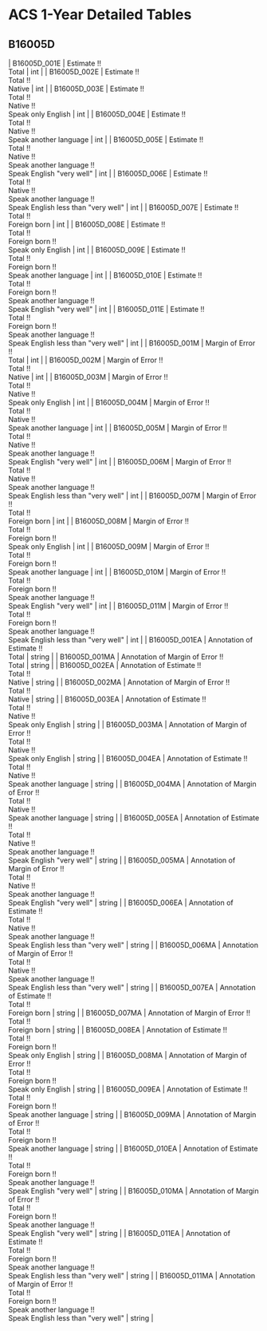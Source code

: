 # ACS 1-Year Detailed Tables

## B16005D

| B16005D_001E | Estimate !!<br>Total | int |
| B16005D_002E | Estimate !!<br>Total !!<br>Native | int |
| B16005D_003E | Estimate !!<br>Total !!<br>Native !!<br>Speak only English | int |
| B16005D_004E | Estimate !!<br>Total !!<br>Native !!<br>Speak another language | int |
| B16005D_005E | Estimate !!<br>Total !!<br>Native !!<br>Speak another language !!<br>Speak English &quot;very well&quot; | int |
| B16005D_006E | Estimate !!<br>Total !!<br>Native !!<br>Speak another language !!<br>Speak English less than &quot;very well&quot; | int |
| B16005D_007E | Estimate !!<br>Total !!<br>Foreign born | int |
| B16005D_008E | Estimate !!<br>Total !!<br>Foreign born !!<br>Speak only English | int |
| B16005D_009E | Estimate !!<br>Total !!<br>Foreign born !!<br>Speak another language | int |
| B16005D_010E | Estimate !!<br>Total !!<br>Foreign born !!<br>Speak another language !!<br>Speak English &quot;very well&quot; | int |
| B16005D_011E | Estimate !!<br>Total !!<br>Foreign born !!<br>Speak another language !!<br>Speak English less than &quot;very well&quot; | int |
| B16005D_001M | Margin of Error !!<br>Total | int |
| B16005D_002M | Margin of Error !!<br>Total !!<br>Native | int |
| B16005D_003M | Margin of Error !!<br>Total !!<br>Native !!<br>Speak only English | int |
| B16005D_004M | Margin of Error !!<br>Total !!<br>Native !!<br>Speak another language | int |
| B16005D_005M | Margin of Error !!<br>Total !!<br>Native !!<br>Speak another language !!<br>Speak English &quot;very well&quot; | int |
| B16005D_006M | Margin of Error !!<br>Total !!<br>Native !!<br>Speak another language !!<br>Speak English less than &quot;very well&quot; | int |
| B16005D_007M | Margin of Error !!<br>Total !!<br>Foreign born | int |
| B16005D_008M | Margin of Error !!<br>Total !!<br>Foreign born !!<br>Speak only English | int |
| B16005D_009M | Margin of Error !!<br>Total !!<br>Foreign born !!<br>Speak another language | int |
| B16005D_010M | Margin of Error !!<br>Total !!<br>Foreign born !!<br>Speak another language !!<br>Speak English &quot;very well&quot; | int |
| B16005D_011M | Margin of Error !!<br>Total !!<br>Foreign born !!<br>Speak another language !!<br>Speak English less than &quot;very well&quot; | int |
| B16005D_001EA | Annotation of Estimate !!<br>Total | string |
| B16005D_001MA | Annotation of Margin of Error !!<br>Total | string |
| B16005D_002EA | Annotation of Estimate !!<br>Total !!<br>Native | string |
| B16005D_002MA | Annotation of Margin of Error !!<br>Total !!<br>Native | string |
| B16005D_003EA | Annotation of Estimate !!<br>Total !!<br>Native !!<br>Speak only English | string |
| B16005D_003MA | Annotation of Margin of Error !!<br>Total !!<br>Native !!<br>Speak only English | string |
| B16005D_004EA | Annotation of Estimate !!<br>Total !!<br>Native !!<br>Speak another language | string |
| B16005D_004MA | Annotation of Margin of Error !!<br>Total !!<br>Native !!<br>Speak another language | string |
| B16005D_005EA | Annotation of Estimate !!<br>Total !!<br>Native !!<br>Speak another language !!<br>Speak English &quot;very well&quot; | string |
| B16005D_005MA | Annotation of Margin of Error !!<br>Total !!<br>Native !!<br>Speak another language !!<br>Speak English &quot;very well&quot; | string |
| B16005D_006EA | Annotation of Estimate !!<br>Total !!<br>Native !!<br>Speak another language !!<br>Speak English less than &quot;very well&quot; | string |
| B16005D_006MA | Annotation of Margin of Error !!<br>Total !!<br>Native !!<br>Speak another language !!<br>Speak English less than &quot;very well&quot; | string |
| B16005D_007EA | Annotation of Estimate !!<br>Total !!<br>Foreign born | string |
| B16005D_007MA | Annotation of Margin of Error !!<br>Total !!<br>Foreign born | string |
| B16005D_008EA | Annotation of Estimate !!<br>Total !!<br>Foreign born !!<br>Speak only English | string |
| B16005D_008MA | Annotation of Margin of Error !!<br>Total !!<br>Foreign born !!<br>Speak only English | string |
| B16005D_009EA | Annotation of Estimate !!<br>Total !!<br>Foreign born !!<br>Speak another language | string |
| B16005D_009MA | Annotation of Margin of Error !!<br>Total !!<br>Foreign born !!<br>Speak another language | string |
| B16005D_010EA | Annotation of Estimate !!<br>Total !!<br>Foreign born !!<br>Speak another language !!<br>Speak English &quot;very well&quot; | string |
| B16005D_010MA | Annotation of Margin of Error !!<br>Total !!<br>Foreign born !!<br>Speak another language !!<br>Speak English &quot;very well&quot; | string |
| B16005D_011EA | Annotation of Estimate !!<br>Total !!<br>Foreign born !!<br>Speak another language !!<br>Speak English less than &quot;very well&quot; | string |
| B16005D_011MA | Annotation of Margin of Error !!<br>Total !!<br>Foreign born !!<br>Speak another language !!<br>Speak English less than &quot;very well&quot; | string |

